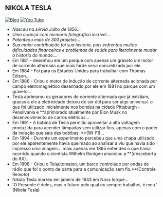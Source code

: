 ## NIKOLA TESLA

[![Blog](https://img.shields.io/badge/Blogger-FF5722?style=for-the-badge&logo=blogger&logoColor=white)](https://pt.wikipedia.org/wiki/Nikola_Tesla#top-page)
[![You Tube](https://img.shields.io/badge/YouTube-FF0000?style=for-the-badge&logo=youtube&logoColor=white)](https://www.youtube.com/watch?v=pYP7OGTdYY8)

- *Nasceu na sérvia Julho de 1856*...
- *Uma criança com memória fotografica incrivel*...
- *Patenteou mais de 300 projetos*...
- *Sua maior contribuição foi sua historia, pois enfrentou muitas dificuldades financeiras e problemas de saúde para literalmente mudar a historia do mundo.*...
- Em 1881 - desenhou em um parque com apenas um graveto um motor de corrente alternada que mais tarde seria concretizado por ele.
- Em 1884 - Foi para os Estados Unidos para trabalhar com Thomas Edison...
- Em 1886 - Criou o motor de indução de corrente alternada acionada por campo eletromagnético desenhado por ele em 1881 no parque com um graveto...
- Tesla aprimorou os geradores de corrente alternada que já existiam, gracas a ele a eletricidade deixou de ser útil para ser algo universal. o que foi utilizado inicialmente nos bondes na cidade Pittsburgh - Pensilvania e **aprimorado atualmente por Elon Musk no desenvolvimento de carros elétricos...
- Em 1891 - A bobina de Tesla permitiu aproveitar a alta voltagem produzida para acender lâmpadas sem utilizar fios. apenas com o poder da indução que saia das bobibas. **(WI-FI)...
- Em 1894 - Durante um experimento percebeu que uma chapa utilizado por ele aparentemente havia queimado ao analisar a viu que havia sido impresso uma imagem... mais apenas em 1895 entendeu o que havia ocorrido quando o cientista Wilhelm Rontgen anunciou a **(descoberta do RX)...
- Em 1898 - Criou o Telautomaton, um barco controlado por ondas de rádio que foi o ponto de parte para a comunicação sem fio.**(Controle Remoto)
- Nikola Tesla morreu em janeiro de 1943 em Nova Iorque...
- 'O Presente é deles, mas o futuro pelo qual eu sempre trabalhei, é meu.' (Nikola Tesla)
